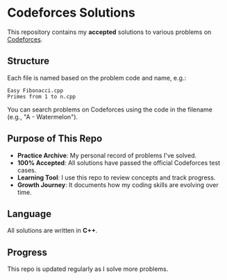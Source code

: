 # Codeforces Solutions

 This repository contains my **accepted** solutions to various problems on [Codeforces](https://codeforces.com/).

## Structure

Each file is named based on the problem code and name, e.g.:
```
Easy Fibonacci.cpp
Primes from 1 to n.cpp
```


You can search problems on Codeforces using the code in the filename (e.g., "A - Watermelon").


## Purpose of This Repo

- **Practice Archive**: My personal record of problems I've solved.
- **100% Accepted**: All solutions have passed the official Codeforces test cases.
- **Learning Tool**: I use this repo to review concepts and track progress.
- **Growth Journey**: It documents how my coding skills are evolving over time.

## Language

All solutions are written in **C++**.

## Progress

This repo is updated regularly as I solve more problems.
